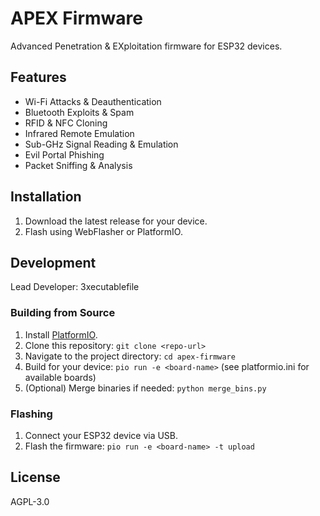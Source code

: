 # APEX Firmware

Advanced Penetration & EXploitation firmware for ESP32 devices.

## Features
- Wi-Fi Attacks & Deauthentication
- Bluetooth Exploits & Spam
- RFID & NFC Cloning
- Infrared Remote Emulation
- Sub-GHz Signal Reading & Emulation
- Evil Portal Phishing
- Packet Sniffing & Analysis

## Installation
1. Download the latest release for your device.
2. Flash using WebFlasher or PlatformIO.

## Development
Lead Developer: 3xecutablefile

### Building from Source
1. Install [PlatformIO](https://platformio.org/).
2. Clone this repository: `git clone <repo-url>`
3. Navigate to the project directory: `cd apex-firmware`
4. Build for your device: `pio run -e <board-name>` (see platformio.ini for available boards)
5. (Optional) Merge binaries if needed: `python merge_bins.py`

### Flashing
1. Connect your ESP32 device via USB.
2. Flash the firmware: `pio run -e <board-name> -t upload`

## License
AGPL-3.0